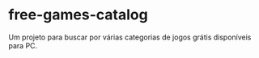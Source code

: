 # free-games-catalog
Um projeto para buscar por várias categorias de jogos grátis disponíveis para PC.
